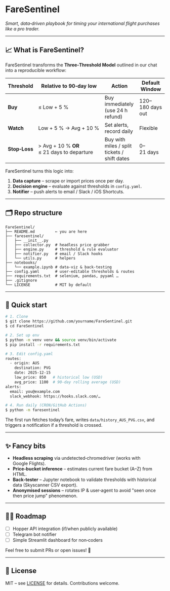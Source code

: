 # FareSentinel

*Smart, data‑driven playbook for timing your international flight purchases like a pro trader.*

---

## 📈 What is FareSentinel?

FareSentinel transforms the **Three‑Threshold Model** outlined in our chat into a reproducible workflow:

| Threshold     | Relative to 90‑day low                     | Action                                       | Default Window   |
| ------------- | ------------------------------------------ | -------------------------------------------- | ---------------- |
| **Buy**       | ≤ Low + 5 %                                | Buy immediately (use 24 h refund)            | 120–180 days out |
| **Watch**     | Low + 5 % → Avg + 10 %                     | Set alerts, record daily                     | Flexible         |
| **Stop‑Loss** | > Avg + 10 % **OR** ≤ 21 days to departure | Buy with miles / split tickets / shift dates | 0–21 days        |

FareSentinel turns this logic into:

1. **Data capture** – scrape or import prices once per day.
2. **Decision engine** – evaluate against thresholds in `config.yaml`.
3. **Notifier** – push alerts to email / Slack / iOS Shortcuts.

---

## 🗂 Repo structure

```
FareSentinel/
├── README.md         ← you are here
├── faresentinel/
│   ├── __init__.py
│   ├── collector.py  # headless price grabber
│   ├── engine.py     # threshold & rule evaluator
│   ├── notifier.py   # email / Slack hooks
│   └── utils.py      # helpers
├── notebooks/
│   └── example.ipynb # data‑viz & back‑testing
├── config.yaml       # user‑editable thresholds & routes
├── requirements.txt  # selenium, pandas, pyyaml …
├── .gitignore
└── LICENSE           # MIT by default
```

---

## 🚀 Quick start

```bash
# 1. Clone
$ git clone https://github.com/yourname/FareSentinel.git
$ cd FareSentinel

# 2. Set up env
$ python -m venv venv && source venv/bin/activate
$ pip install -r requirements.txt

# 3. Edit config.yaml
routes:
  - origin: AUS
    destination: PVG
    date: 2025-12-15
    low_price: 850   # historical low (USD)
    avg_price: 1100  # 90‑day rolling average (USD)
alerts:
  email: you@example.com
  slack_webhook: https://hooks.slack.com/…

# 4. Run daily (CRON/GitHub Actions)
$ python -m faresentinel
```

The first run fetches today’s fare, writes `data/history_AUS_PVG.csv`, and triggers a notification if a threshold is crossed.

---

## ✨ Fancy bits

* **Headless scraping** via undetected‑chromedriver (works with Google Flights).
* **Price‑bucket inference** – estimates current fare bucket (A–Z) from HTML.
* **Back‑tester** – Jupyter notebook to validate thresholds with historical data (Skyscanner CSV export).
* **Anonymised sessions** – rotates IP & user‑agent to avoid "seen once then price jump" phenomenon.

---

## 🧑‍💻 Roadmap

* [ ] Hopper API integration (if/when publicly available)
* [ ] Telegram bot notifier
* [ ] Simple Streamlit dashboard for non‑coders

Feel free to submit PRs or open issues! 🎫

---

## 📝 License

MIT – see [LICENSE](LICENSE) for details. Contributions welcome.
